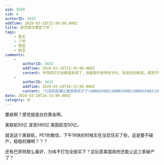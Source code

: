 ```yaml
---
aid: 3559
cid: 4
authorID: 3433
addTime: 2020-03-18T22:00:00.000Z
title: 航空股太便宜了吧！
tags:
    - 股太
    - 了吧
    - 便宜
    - 航空
comments:
    -
        authorID: 3433
        addTime: 2020-03-18T22:30:00.000Z
        content: 市场其实已经极度悲观了，但是股价依然有分化，有些还创新高。感觉不缺钱缺的是信心。
    -
        authorID: 3433
        addTime: 2020-03-20T16:15:00.000Z
        content: "几天的反弹让我觉得买少了\U0001F602\U0001F602\U0001F602\U0001F602，不过赚了60多个点已经开心了，抛光，等下次熔断\U0001F60E。"
date: 2020-03-20T16:15:00.000Z
category: 水
---
```


要疯啊？感觉就是白捡黄金啊。

美联航50亿 波音560亿 美国航空50亿。

就说这个美联航，PE1你敢信，下午18快的时候实在没忍住买了些，这是要不破产，稳稳的赚啊？？？

还有巴菲特那么看好，为啥不打包全部买下？这玩意美国政府还能让这三家破产了？
